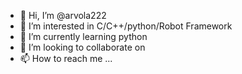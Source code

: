 - 👋 Hi, I’m @arvola222
- 👀 I’m interested in C/C++/python/Robot Framework
- 🌱 I’m currently learning python
- 💞️ I’m looking to collaborate on 
- 📫 How to reach me ...

<!---
arvola222/arvola222 is a ✨ special ✨ repository because its `README.md` (this file) appears on your GitHub profile.
You can click the Preview link to take a look at your changes.
--->
